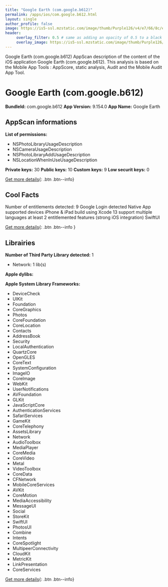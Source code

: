 ```yaml
---
title: "Google Earth (com.google.b612)"
permalink: /apps/ios/com.google.b612.html
layout: single
author_profile: false
image: https://is5-ssl.mzstatic.com/image/thumb/Purple126/v4/e7/66/8c/e7668c74-62d5-10c0-580a-fa75f5bbd4d1/logo_earth_color-0-1x_U007emarketing-0-0-0-6-0-0-85-220.png/512x512bb.jpg
header: 
     overlay_filter: 0.5 # same as adding an opacity of 0.5 to a black background
     overlay_image: https://is5-ssl.mzstatic.com/image/thumb/Purple126/v4/e7/66/8c/e7668c74-62d5-10c0-580a-fa75f5bbd4d1/logo_earth_color-0-1x_U007emarketing-0-0-0-6-0-0-85-220.png/512x512bb.jpg
---
```

Google Earth (com.google.b612) AppScan description of the content of the iOS application Google Earth (com.google.b612). This analysis is based on the Mobile App Tools : AppScore, static analysis, Audit and the Mobile Audit App Tool.

# Google Earth (com.google.b612)

**BundleId:** com.google.b612
**App Version:** 9.154.0
**App Name:** Google Earth


## AppScan informations 

**List of permissions:** 
- NSPhotoLibraryUsageDescription
- NSCameraUsageDescription
- NSPhotoLibraryAddUsageDescription
- NSLocationWhenInUseUsageDescription
  
  
**Private keys:** 30
**Public keys:** 10
**Custom keys:** 9
**Low securit keys:** 0
  
[Get more details](/pricing.html){: .btn .btn--info}

## Cool Facts

Number of entitlements detected: 9
Google Login detected
Native App
supported devices iPhone & iPad
build using Xcode 13
support multiple languages
at least 2 entitlemented features (strong iOS integration)
SwiftUI
  
[Get more details](/pricing.html){: .btn .btn--info }

## Librairies 
**Number of Third Party Library detected:** 1
- Network: 1 lib(s)


**Apple dylibs:**


**Apple System Library Frameworks:**
- DeviceCheck
- UIKit
- Foundation
- CoreGraphics
- Photos
- CoreFoundation
- CoreLocation
- Contacts
- AddressBook
- Security
- LocalAuthentication
- QuartzCore
- OpenGLES
- CoreText
- SystemConfiguration
- ImageIO
- CoreImage
- WebKit
- UserNotifications
- AVFoundation
- GLKit
- JavaScriptCore
- AuthenticationServices
- SafariServices
- GameKit
- CoreTelephony
- AssetsLibrary
- Network
- AudioToolbox
- MediaPlayer
- CoreMedia
- CoreVideo
- Metal
- VideoToolbox
- CoreData
- CFNetwork
- MobileCoreServices
- AVKit
- CoreMotion
- MediaAccessibility
- MessageUI
- Social
- StoreKit
- SwiftUI
- PhotosUI
- Combine
- Intents
- CoreSpotlight
- MultipeerConnectivity
- CloudKit
- MetricKit
- LinkPresentation
- CoreServices


  
[Get more details](/pricing.html){: .btn .btn--info}

